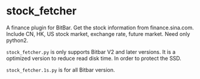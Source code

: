 # stock_fetcher
A finance plugin for BitBar. Get the stock information from finance.sina.com. Include CN, HK, US stock market, exchange rate, future market. Need only python2.


`stock_fetcher.py` is only supports Bitbar V2 and later versions. It is a optimized version to reduce read disk time. In order to protect the SSD.

`stock_fetcher.1s.py` is for all Bitbar version.
